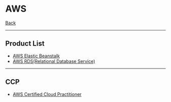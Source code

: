 # AWS

[Back](../../index.md)

---

## Product List

- [AWS Elastic Beanstalk](./eb.md)
- [AWS RDS(Relational Database Service)](./rds.md)

---

## CCP

- [AWS Certified Cloud Practitioner](./ccp/index.md)